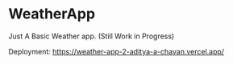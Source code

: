 # WeatherApp
Just A Basic Weather app. (Still Work in Progress)

Deployment: https://weather-app-2-aditya-a-chavan.vercel.app/
